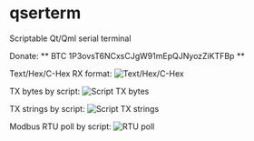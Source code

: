 # qserterm
Scriptable Qt/Qml serial terminal

Donate: ** BTC 1P3ovsT6NCxsCJgW91mEpQJNyozZiKTFBp **

Text/Hex/C-Hex RX format:
![Text/Hex/C-Hex](https://raw.github.com/ncp1402/qserterm/master/repo/doc/pics/pic01.png)

TX bytes by script:
![Script TX bytes](https://raw.github.com/ncp1402/qserterm/master/repo/doc/pics/pic02.png)

TX strings by script:
![Script TX strings](https://raw.github.com/ncp1402/qserterm/master/repo/doc/pics/pic03.png)

Modbus RTU poll by script:
![RTU poll](https://raw.github.com/ncp1402/qserterm/master/repo/doc/pics/pic04.png)

